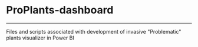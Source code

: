 # ProPlants-dashboard
--------------
Files and scripts associated with development of invasive "Problematic" plants visualizer in Power BI
